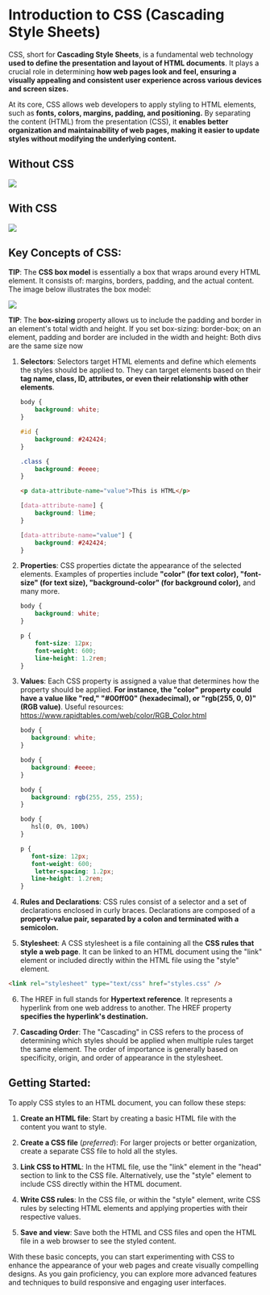 # Introduction to CSS (Cascading Style Sheets)

CSS, short for **Cascading Style Sheets**, is a fundamental web technology **used to define the presentation and layout of HTML documents**. It plays a crucial role in determining **how web pages look and feel, ensuring a visually appealing and consistent user experience across various devices and screen sizes.**

At its core, CSS allows web developers to apply styling to HTML elements, such as **fonts, colors, margins, padding, and positioning.** By separating the content (HTML) from the presentation (CSS), it **enables better organization and maintainability of web pages, making it easier to update styles without modifying the underlying content.**

## Without CSS
![](https://github.com/projectfinalaudio/CSS_FUNDAMENTALS/blob/master/images/without%20css.png?raw=true)

## With CSS
![](https://github.com/projectfinalaudio/CSS_FUNDAMENTALS/blob/master/images/with%20css.png?raw=true)

## Key Concepts of CSS:

**TIP**: The **CSS box model** is essentially a box that wraps around every HTML element. It consists of: margins, borders, padding, and the actual content. The image below illustrates the box model:

![](https://github.com/projectfinalaudio/CSS_FUNDAMENTALS/blob/master/images/box%20model.png?raw=true)

**TIP**: The **box-sizing** property allows us to include the padding and border in an element's total width and height. If you set box-sizing: border-box; on an element, padding and border are included in the width and height: Both divs are the same size now

1.  **Selectors**: Selectors target HTML elements and define which elements the styles should be applied to. They can target elements based on their **tag name, class, ID, attributes, or even their relationship with other elements**.
    ```css
    body {
        background: white;
    }

    #id {
        background: #242424;
    }

    .class {
        background: #eeee;
    }
    ```

    ```html
    <p data-attribute-name="value">This is HTML</p>
    ```

    ```css
    [data-attribute-name] {
        background: lime;
    }

    [data-attribute-name="value"] {
        background: #242424;
    }
    ```
2.  **Properties**: CSS properties dictate the appearance of the selected elements. Examples of properties include **"color" (for text color), "font-size" (for text size), "background-color" (for background color),** and many more.
    ```css
    body {
        background: white;
    }

    p {
        font-size: 12px;
        font-weight: 600;
        line-height: 1.2rem;
    }
    ```
3.  **Values**: Each CSS property is assigned a value that determines how the property should be applied. **For instance, the "color" property could have a value like "red," "#00ff00" (hexadecimal), or "rgb(255, 0, 0)" (RGB value)**. Useful resources: https://www.rapidtables.com/web/color/RGB_Color.html
     ```css
    body {
        background: white;
    }

    body {
        background: #eeee;
    }

    body {
        background: rgb(255, 255, 255);
    }

    body {
        hsl(0, 0%, 100%)
    } 

    p {
        font-size: 12px;
        font-weight: 600;
         letter-spacing: 1.2px;
        line-height: 1.2rem;
    }
    ```
4.  **Rules and Declarations**: CSS rules consist of a selector and a set of declarations enclosed in curly braces. Declarations are composed of a **property-value pair, separated by a colon and terminated with a semicolon.**
    
5.  **Stylesheet**: A CSS stylesheet is a file containing all the **CSS rules that style a web page**. It can be linked to an HTML document using the "link" element or included directly within the HTML file using the "style" element.
```html
<link rel="stylesheet" type="text/css" href="styles.css" />
```
6. The HREF in full stands for **Hypertext reference**. It represents a hyperlink from one web address to another.  The HREF property **specifies the hyperlink's destination.**
    
7.  **Cascading Order**: The "Cascading" in CSS refers to the process of determining which styles should be applied when multiple rules target the same element. The order of importance is generally based on specificity, origin, and order of appearance in the stylesheet.
    
## Getting Started:

To apply CSS styles to an HTML document, you can follow these steps:

1.  **Create an HTML file**: Start by creating a basic HTML file with the content you want to style.
    
2.  **Create a CSS file** (*preferred*): For larger projects or better organization, create a separate CSS file to hold all the styles.
    
3.  **Link CSS to HTML**: In the HTML file, use the "link" element in the "head" section to link to the CSS file. Alternatively, use the "style" element to include CSS directly within the HTML document.
    
4.  **Write CSS rules**: In the CSS file, or within the "style" element, write CSS rules by selecting HTML elements and applying properties with their respective values.
    
5.  **Save and view**: Save both the HTML and CSS files and open the HTML file in a web browser to see the styled content.
    
With these basic concepts, you can start experimenting with CSS to enhance the appearance of your web pages and create visually compelling designs. As you gain proficiency, you can explore more advanced features and techniques to build responsive and engaging user interfaces.
